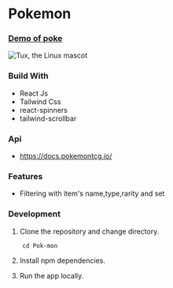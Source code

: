# Pokemon


### [Demo of poke](https://poke-show.netlify.app/)

![Tux, the Linux mascot](https://res.cloudinary.com/nyominkhat/image/upload/v1678809578/poke_jgrgkq.png)

### Build With

- React Js
- Tailwind Css
- react-spinners
- tailwind-scrollbar

### Api

- https://docs.pokemontcg.io/

### Features

- Filtering with item's name,type,rarity and set

### Development

1. Clone the repository and change directory.
``` git clone https://github.com/nyominkhat/Pok-mon.git 
    cd Pok-mon
```

2. Install npm dependencies.

3. Run the app locally.






